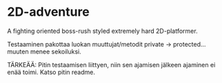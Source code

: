 # 2D-adventure

A fighting oriented boss-rush styled  extremely hard 2D-platformer.


Testaaminen pakottaa luokan muuttujat/metodit private -> protected... muuten menee sekoiluksi.

TÄRKEÄÄ:
Pitin testaamisen liittyen, niin sen ajamisen jälkeen ajaminen ei enää toimi. Katso pitin readme.